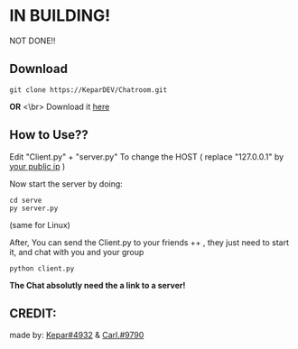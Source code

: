 # IN BUILDING!
NOT DONE!!

## Download
```
git clone https://KeparDEV/Chatroom.git 
```
**OR** <\br>
Download it [here](https://github.com/KeparDEV/Chatroom/archive/refs/heads/main.zip)

## How to Use??
Edit "Client.py" + "server.py"
To change the HOST ( replace "127.0.0.1" by [your public ip](http://ip4.me) )

Now start the server by doing:
```
cd serve
py server.py
```
(same for Linux)


After, You can send the Client.py to your friends ++ , 
they just need to start it, and chat with you and your group
``` 
python client.py
```

**The Chat absolutly need the a link to a server!**

## CREDIT:
made by: [Kepar#4932](https://github.com/KeparDEV/)
& [Carl.#9790](https://github.com/carlFandino)
